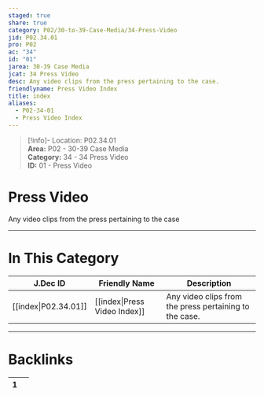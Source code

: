 ```yaml
---  
staged: true  
share: true  
category: P02/30-to-39-Case-Media/34-Press-Video  
jid: P02.34.01  
pro: P02  
ac: "34"  
id: "01"  
jarea: 30-39 Case Media  
jcat: 34 Press Video  
desc: Any video clips from the press pertaining to the case.  
friendlyname: Press Video Index  
title: index  
aliases:  
  - P02-34-01  
  - Press Video Index  
---  
```

  
>[!info]- Location: P02.34.01  
>**Area:** P02 - 30-39 Case Media  
>**Category:** 34 - 34 Press Video  
>**ID:** 01 - Press Video  
  
# Press Video  
  
Any video clips from the press pertaining to the case  
   
  
  
---  
# In This Category  
  
| J.Dec ID                                                                                  | Friendly Name                                                                                     | Description                                            |  
| ----------------------------------------------------------------------------------------- | ------------------------------------------------------------------------------------------------- | ------------------------------------------------------ |  
| [[index\|P02.34.01]] | [[index\|Press Video Index]] | Any video clips from the press pertaining to the case. |  
  
  
---  
# Backlinks  
<div><table class="dataview table-view-table"><thead class="table-view-thead"><tr class="table-view-tr-header"><th class="table-view-th"><span></span><span class="dataview small-text">1</span></th><th class="table-view-th"><span></span></th></tr></thead><tbody class="table-view-tbody"></tbody></table></div>